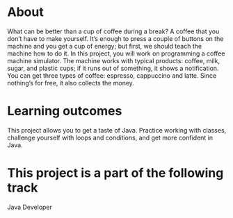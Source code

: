 # About
What can be better than a cup of coffee during a break? A coffee that you don’t have to make yourself.
It’s enough to press a couple of buttons on the machine and you get a cup of energy; but first, 
we should teach the machine how to do it. In this project, you will work on programming a coffee machine simulator. 
The machine works with typical products: coffee, milk, sugar, and plastic cups; if it runs out of something, it shows a notification.
You can get three types of coffee: espresso, cappuccino and latte. Since nothing’s for free, it also collects the money.

# Learning outcomes
This project allows you to get a taste of Java. Practice working with classes, challenge yourself with loops and conditions, and get more confident in Java.

# This project is a part of the following track
Java Developer
